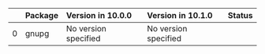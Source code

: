 <!-- markdown-link-check-disable -->

|    | Package   | Version in 10.0.0    | Version in 10.1.0    | Status   |
|---:|:----------|:---------------------|:---------------------|:---------|
|  0 | gnupg     | No version specified | No version specified |          |
